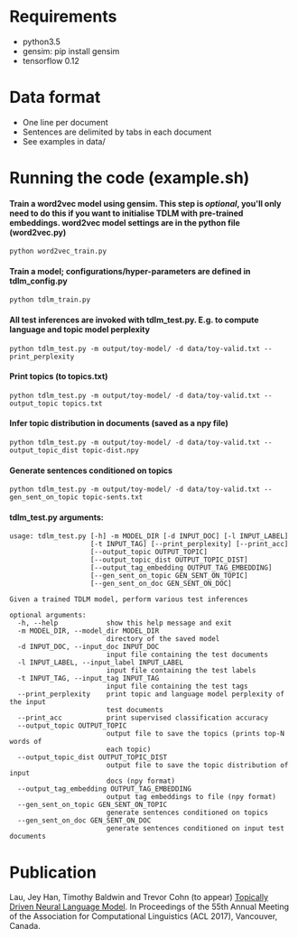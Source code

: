 # Requirements
- python3.5
- gensim: pip install gensim
- tensorflow 0.12

# Data format
- One line per document
- Sentences are delimited by tabs in each document
- See examples in data/

# Running the code (example.sh)

#### Train a word2vec model using gensim. This step is *optional*, you'll only need to do this if you want to initialise TDLM with pre-trained embeddings. word2vec model settings are in the python file (word2vec.py)

`python word2vec_train.py`

#### Train a model; configurations/hyper-parameters are defined in tdlm_config.py

`python tdlm_train.py`

#### All test inferences are invoked with tdlm_test.py. E.g. to compute language and topic model perplexity

`python tdlm_test.py -m output/toy-model/ -d data/toy-valid.txt --print_perplexity`

#### Print topics (to topics.txt)

`python tdlm_test.py -m output/toy-model/ -d data/toy-valid.txt --output_topic topics.txt`

#### Infer topic distribution in documents (saved as a npy file)

`python tdlm_test.py -m output/toy-model/ -d data/toy-valid.txt --output_topic_dist topic-dist.npy`

#### Generate sentences conditioned on topics

`python tdlm_test.py -m output/toy-model/ -d data/toy-valid.txt --gen_sent_on_topic topic-sents.txt`

#### tdlm_test.py arguments:

```
usage: tdlm_test.py [-h] -m MODEL_DIR [-d INPUT_DOC] [-l INPUT_LABEL]
                    [-t INPUT_TAG] [--print_perplexity] [--print_acc]
                    [--output_topic OUTPUT_TOPIC]
                    [--output_topic_dist OUTPUT_TOPIC_DIST]
                    [--output_tag_embedding OUTPUT_TAG_EMBEDDING]
                    [--gen_sent_on_topic GEN_SENT_ON_TOPIC]
                    [--gen_sent_on_doc GEN_SENT_ON_DOC]

Given a trained TDLM model, perform various test inferences

optional arguments:
  -h, --help            show this help message and exit
  -m MODEL_DIR, --model_dir MODEL_DIR
                        directory of the saved model
  -d INPUT_DOC, --input_doc INPUT_DOC
                        input file containing the test documents
  -l INPUT_LABEL, --input_label INPUT_LABEL
                        input file containing the test labels
  -t INPUT_TAG, --input_tag INPUT_TAG
                        input file containing the test tags
  --print_perplexity    print topic and language model perplexity of the input
                        test documents
  --print_acc           print supervised classification accuracy
  --output_topic OUTPUT_TOPIC
                        output file to save the topics (prints top-N words of
                        each topic)
  --output_topic_dist OUTPUT_TOPIC_DIST
                        output file to save the topic distribution of input
                        docs (npy format)
  --output_tag_embedding OUTPUT_TAG_EMBEDDING
                        output tag embeddings to file (npy format)
  --gen_sent_on_topic GEN_SENT_ON_TOPIC
                        generate sentences conditioned on topics
  --gen_sent_on_doc GEN_SENT_ON_DOC
                        generate sentences conditioned on input test documents
```

# Publication

Lau, Jey Han, Timothy Baldwin and Trevor Cohn (to appear) [Topically Driven Neural Language Model](https://arxiv.org/abs/1704.08012). In Proceedings of the 55th Annual Meeting of the Association for Computational Linguistics (ACL 2017), Vancouver, Canada.
